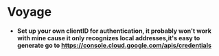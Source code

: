 # Voyage

- **Set up your own clientID for authentication, it probably won't work with mine
cause it only recognizes local addresses,it's easy to generate
go to https://console.cloud.google.com/apis/credentials**

